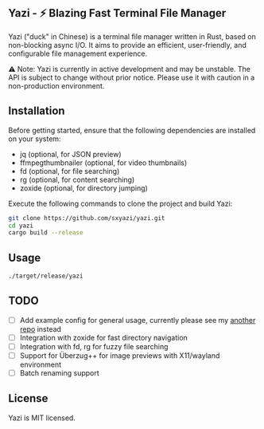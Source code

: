 ## Yazi - ⚡️ Blazing Fast Terminal File Manager

Yazi ("duck" in Chinese) is a terminal file manager written in Rust, based on non-blocking async I/O. It aims to provide an efficient, user-friendly, and configurable file management experience.

⚠️ Note: Yazi is currently in active development and may be unstable. The API is subject to change without prior notice. Please use it with caution in a non-production environment.

## Installation

Before getting started, ensure that the following dependencies are installed on your system:

- jq (optional, for JSON preview)
- ffmpegthumbnailer (optional, for video thumbnails)
- fd (optional, for file searching)
- rg (optional, for content searching)
- zoxide (optional, for directory jumping)

Execute the following commands to clone the project and build Yazi:

```bash
git clone https://github.com/sxyazi/yazi.git
cd yazi
cargo build --release
```

## Usage

```bash
./target/release/yazi
```

## TODO

- [ ] Add example config for general usage, currently please see my [another repo](https://github.com/sxyazi/dotfiles/tree/main/yazi) instead
- [ ] Integration with zoxide for fast directory navigation
- [ ] Integration with fd, rg for fuzzy file searching
- [ ] Support for Überzug++ for image previews with X11/wayland environment
- [ ] Batch renaming support

## License

Yazi is MIT licensed.
